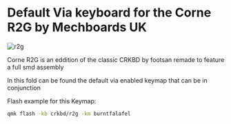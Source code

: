 # Default Via keyboard for the Corne R2G by Mechboards UK

![r2g](https://cdn.shopify.com/s/files/1/0582/0242/3501/products/HelidoxCorneR2GPCB_1800x1800.png)

Corne R2G is an eddition of the classic CRKBD by footsan remade to feature a full smd assembly

In this fold can be found the default via enabled keymap that can be in conjunction 

Flash example for this Keymap:  
```sh
qmk flash -kb crkbd/r2g -km burntfalafel
```
